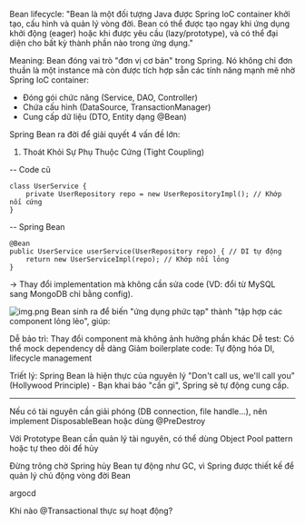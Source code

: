 Bean lifecycle:
"Bean là một đối tượng Java được Spring IoC container khởi tạo, cấu hình và quản lý vòng đời.
Bean có thể được tạo ngay khi ứng dụng khởi động (eager) hoặc khi được yêu cầu (lazy/prototype), và có thể đại diện cho bất kỳ thành phần nào trong ứng dụng."

Meaning: Bean đóng vai trò "đơn vị cơ bản" trong Spring. Nó không chỉ đơn thuần là một instance mà còn được tích hợp sẵn các tính năng mạnh mẽ nhờ Spring IoC container:
- Đóng gói chức năng (Service, DAO, Controller)
- Chứa cấu hình (DataSource, TransactionManager)
- Cung cấp dữ liệu (DTO, Entity dạng @Bean)
  
Spring Bean ra đời để giải quyết 4 vấn đề lớn:

1. Thoát Khỏi Sự Phụ Thuộc Cứng (Tight Coupling)

-- Code cũ

    class UserService {
        private UserRepository repo = new UserRepositoryImpl(); // Khớp nối cứng
    }

-- Spring Bean 

    @Bean
    public UserService userService(UserRepository repo) { // DI tự động
        return new UserServiceImpl(repo); // Khớp nối lỏng
    }

→ Thay đổi implementation mà không cần sửa code (VD: đổi từ MySQL sang MongoDB chỉ bằng config).

![img.png](img.png)
Bean sinh ra để biến "ứng dụng phức tạp" thành "tập hợp các component lỏng lẻo", giúp:

Dễ bảo trì: Thay đổi component mà không ảnh hưởng phần khác
Dễ test: Có thể mock dependency dễ dàng
Giảm boilerplate code: Tự động hóa DI, lifecycle management

Triết lý: Spring Bean là hiện thực của nguyên lý "Don't call us, we'll call you" (Hollywood Principle) - Bạn khai báo "cần gì", Spring sẽ tự động cung cấp.


----------------------------


Nếu có tài nguyên cần giải phóng (DB connection, file handle...), nên implement DisposableBean hoặc dùng @PreDestroy

Với Prototype Bean cần quản lý tài nguyên, có thể dùng Object Pool pattern hoặc tự theo dõi để hủy

Đừng trông chờ Spring hủy Bean tự động như GC, vì Spring được thiết kế để quản lý chủ động vòng đời Bean


argocd

Khi nào @Transactional thực sự hoạt động?
